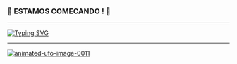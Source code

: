 ### 🫥 ESTAMOS COMECANDO ! 🫥
<hr>
<a href="https://git.io/typing-svg"><img src="https://readme-typing-svg.herokuapp.com?font=Arial&weight=20&size=14&pause=1000&background=3DBB5A00&center=true&vCenter=true&width=435&lines=Estou+come%C3%A7ando+;No+momento+me+sinto;Um+UFO!" alt="Typing SVG" /></a>

<hr>
<a href="https://www.animatedimages.org/cat-ufo-34.htm"><img src="https://www.animatedimages.org/data/media/34/animated-ufo-image-0011.gif" border="0" alt="animated-ufo-image-0011" /></a>
